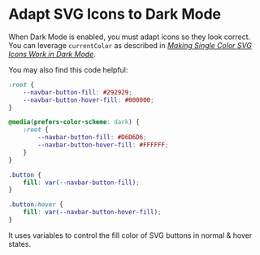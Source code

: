 # Adapt SVG Icons to Dark Mode

When Dark Mode is enabled, you must adapt icons so they look correct. You can leverage `currentColor` as described in [*Making Single Color SVG Icons Work in Dark Mode*](https://hiddedevries.nl/en/blog/2018-12-24-making-single-color-svg-icons-work-in-dark-mode).

You may also find this code helpful:

```css
:root {
    --navbar-button-fill: #292929;
    --navbar-button-hover-fill: #000000;
}

@media(prefers-color-scheme: dark) {
    :root {
        --navbar-button-fill: #D6D6D6;
        --navbar-button-hover-fill: #FFFFFF;
    }
}

.button {
    fill: var(--navbar-button-fill);
}

.button:hover {
    fill: var(--navbar-button-hover-fill);
}
```

It uses variables to control the fill color of SVG buttons in normal & hover states.
